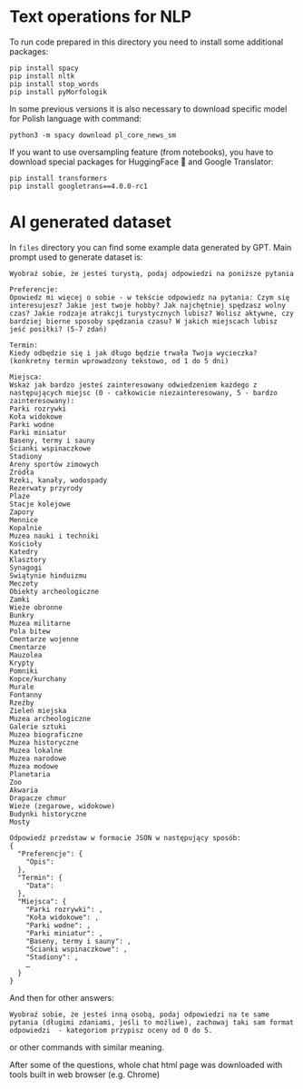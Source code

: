 # Text operations for NLP

To run code prepared in this directory you need to install some additional packages:

```
pip install spacy
pip install nltk
pip install stop_words
pip install pyMorfologik
```

In some previous versions it is also necessary to download specific model for Polish language with command:

```
python3 -m spacy download pl_core_news_sm
```

If you want to use oversampling feature (from notebooks), you have to download special packages for HuggingFace 🤗 and Google Translator:
```
pip install transformers
pip install googletrans==4.0.0-rc1
```

# AI generated dataset
In `files` directory you can find some example data generated by GPT.
Main prompt used to generate dataset is:

```
Wyobraź sobie, że jesteś turystą, podaj odpowiedzi na poniższe pytania

Preferencje:
Opowiedz mi więcej o sobie - w tekście odpowiedz na pytania: Czym się interesujesz? Jakie jest twoje hobby? Jak najchętniej spędzasz wolny czas? Jakie rodzaje atrakcji turystycznych lubisz? Wolisz aktywne, czy bardziej bierne sposoby spędzania czasu? W jakich miejscach lubisz jeść posiłki? (5-7 zdań)

Termin:
Kiedy odbędzie się i jak długo będzie trwała Twoja wycieczka? (konkretny termin wprowadzony tekstowo, od 1 do 5 dni)

Miejsca:
Wskaż jak bardzo jesteś zainteresowany odwiedzeniem każdego z następujących miejsc (0 - całkowicie niezainteresowany, 5 - bardzo zainteresowany):
Parki rozrywki
Koła widokowe
Parki wodne
Parki miniatur
Baseny, termy i sauny
Ścianki wspinaczkowe
Stadiony
Areny sportów zimowych
Źródła
Rzeki, kanały, wodospady
Rezerwaty przyrody
Plaże
Stacje kolejowe
Zapory
Mennice
Kopalnie
Muzea nauki i techniki
Kościoły
Katedry
Klasztory
Synagogi
Świątynie hinduizmu
Meczety
Obiekty archeologiczne
Zamki
Wieże obronne
Bunkry
Muzea militarne
Pola bitew
Cmentarze wojenne
Cmentarze
Mauzolea
Krypty
Pomniki
Kopce/kurchany
Murale
Fontanny
Rzeźby
Zieleń miejska
Muzea archeologiczne
Galerie sztuki
Muzea biograficzne
Muzea historyczne
Muzea lokalne
Muzea narodowe
Muzea modowe
Planetaria
Zoo
Akwaria
Drapacze chmur
Wieże (zegarowe, widokowe)
Budynki historyczne
Mosty

Odpowiedź przedstaw w formacie JSON w następujący sposób:
{
  "Preferencje": {
    "Opis":
  },
  "Termin": {
    "Data": 
  },
  "Miejsca": {
    "Parki rozrywki": ,
    "Koła widokowe": ,
    "Parki wodne": ,
    "Parki miniatur": ,
    "Baseny, termy i sauny": ,
    "Ścianki wspinaczkowe": ,
    "Stadiony": ,
    …
  }
}
```

And then for other answers:
```
Wyobraź sobie, że jesteś inną osobą, podaj odpowiedzi na te same pytania (długimi zdaniami, jeśli to możliwe), zachowaj taki sam format odpowiedzi  - kategoriom przypisz oceny od 0 do 5.
```
or other commands with similar meaning.

After some of the questions, whole chat html page was downloaded with tools built in web browser (e.g. Chrome)